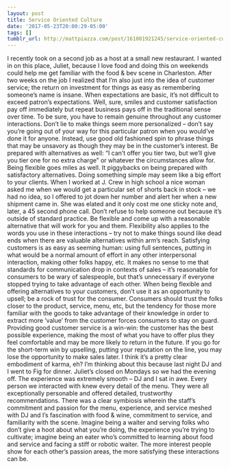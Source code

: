 ```yaml
---
layout: post
title: Service Oriented Culture
date: '2017-05-23T20:00:29-05:00'
tags: []
tumblr_url: http://mattpiazza.com/post/161001921245/service-oriented-culture
---
```

I recently took on a second job as a host at a small new restaurant. I wanted in on this place, Juliet, because I love food and doing this on weekends could help me get familiar with the food & bev scene in Charleston. After two weeks on the job I realized that I’m also just into the idea of customer service; the return on investment for things as easy as remembering someone’s name is insane. When expectations are basic, it’s not difficult to exceed patron’s expectations. Well, sure, smiles and customer satisfaction pay off immediately but repeat business pays off in the traditional sense over time.	To be sure, you have to remain genuine throughout any customer interactions. Don’t lie to make things seem more personalized – don’t say you’re going out of your way for this particular patron when you would’ve done it for anyone. Instead, use good old fashioned spin to phrase things that may be unsavory as though they may be in the customer’s interest. Be prepared with alternatives as well: “I can’t offer you tier two, but we’ll give you tier one for no extra charge” or whatever the circumstances allow for.	Being flexible goes miles as well. It piggybacks on being prepared with satisfactory alternatives. Doing something simple may seem like a big effort to your clients. When I worked at J. Crew in high school a nice woman asked me when we would get a particular set of shorts back in stock – we had no idea, so I offered to jot down her number and alert her when a new shipment came in. She was elated and it only cost me one sticky note and, later, a 45 second phone call. Don’t refuse to help someone out because it’s outside of standard practice. Be flexible and come up with a reasonable alternative that will work for you and them. Flexibility also applies to the words you use in these interactions – try not to make things sound like dead ends when there are valuable alternatives within arm’s reach.	Satisfying customers is as easy as seeming human: using full sentences, putting in what would be a normal amount of effort in any other interpersonal interaction, making other folks happy, etc. It makes no sense to me that standards for communication drop in contexts of sales – it’s reasonable for consumers to be wary of salespeople, but that’s unnecessary if everyone stopped trying to take advantage of each other. When being flexible and offering alternatives to your customers, don’t use it as an opportunity to upsell; be a rock of trust for the consumer. Consumers should trust the folks closer to the product, service, menu, etc, but the tendency for those more familiar with the goods to take advantage of their knowledge in order to extract more ‘value’ from the customer forces consumers to stay on guard. Providing good customer service is a win-win: the customer has the best possible experience, making the most of what you have to offer plus they feel comfortable and may be more likely to return in the future. If you go for the short-term win by upselling, putting your reputation on the line, you may lose the opportunity to make sales later. I think it’s a pretty clear embodiment of karma, eh?	I’m thinking about this because last night DJ and I went to Fig for dinner. Juliet’s closed on Mondays so we had the evening off. The experience was extremely smooth – DJ and I sat in awe. Every person we interacted with knew every detail of the menu. They were all exceptionally personable and offered detailed, trustworthy recommendations. There was a clear symbiosis wherein the staff’s commitment and passion for the menu, experience, and service meshed with DJ and I’s fascination with food & wine, commitment to service, and familiarity with the scene. Imagine being a waiter and serving folks who don’t give a hoot about what you’re doing, the experience you’re trying to cultivate; imagine being an eater who’s committed to learning about food and service and facing a stiff or robotic waiter. The more interest people show for each other’s passion areas, the more satisfying these interactions can be.
